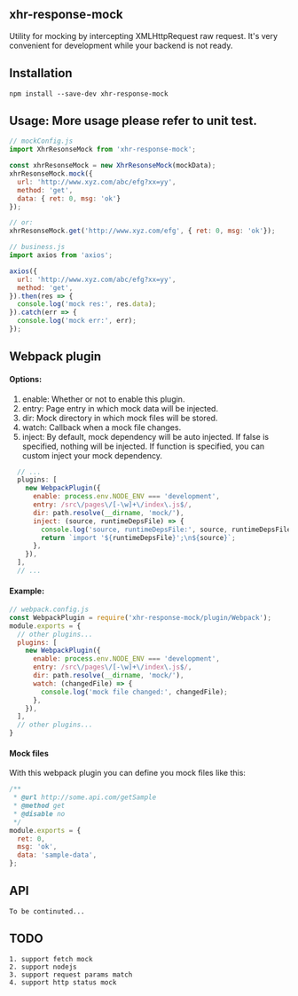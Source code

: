 ## xhr-response-mock
Utility for mocking by intercepting XMLHttpRequest raw request.
It's very convenient for development while your backend is not ready.

## Installation
```
npm install --save-dev xhr-response-mock
```

## Usage: More usage please refer to unit test.
```javascript
// mockConfig.js
import XhrResonseMock from 'xhr-response-mock';

const xhrResonseMock = new XhrResonseMock(mockData);
xhrResonseMock.mock({
  url: 'http://www.xyz.com/abc/efg?xx=yy',
  method: 'get',
  data: { ret: 0, msg: 'ok'}
});

// or:
xhrResonseMock.get('http://www.xyz.com/efg', { ret: 0, msg: 'ok'});

// business.js
import axios from 'axios';

axios({
  url: 'http://www.xyz.com/abc/efg?xx=yy',
  method: 'get',
}).then(res => {
  console.log('mock res:', res.data);
}).catch(err => {
  console.log('mock err:', err);
});
```

## Webpack plugin
#### Options:
1. enable: Whether or not to enable this plugin.
2. entry: Page entry in which mock data will be injected.
3. dir: Mock directory in which mock files will be stored.
4. watch: Callback when a mock file changes.
5. inject: By default, mock dependency will be auto injected.
           If false is specified, nothing will be injected.
           If function is specified, you can custom inject your mock dependency.
```javascript
  // ...
  plugins: [
    new WebpackPlugin({
      enable: process.env.NODE_ENV === 'development',
      entry: /src\/pages\/[-\w]+\/index\.js$/,
      dir: path.resolve(__dirname, 'mock/'),
      inject: (source, runtimeDepsFile) => {
        console.log('source, runtimeDepsFile:', source, runtimeDepsFile);
        return `import '${runtimeDepsFile}';\n${source}`;
      },
    }),
  ],
  // ...
```

#### Example:
```javascript
// webpack.config.js
const WebpackPlugin = require('xhr-response-mock/plugin/Webpack');
module.exports = {
  // other plugins...
  plugins: [
    new WebpackPlugin({
      enable: process.env.NODE_ENV === 'development',
      entry: /src\/pages\/[-\w]+\/index\.js$/,
      dir: path.resolve(__dirname, 'mock/'),
      watch: (changedFile) => {
        console.log('mock file changed:', changedFile);
      },
    }),
  ],
  // other plugins...
}
```

#### Mock files
With this webpack plugin you can define you mock files like this:
```javascript
/**
 * @url http://some.api.com/getSample
 * @method get
 * @disable no
 */
module.exports = {
  ret: 0,
  msg: 'ok',
  data: 'sample-data',
};
```


## API
```
To be continuted...
```


## TODO
```
1. support fetch mock
2. support nodejs
3. support request params match
4. support http status mock
```

